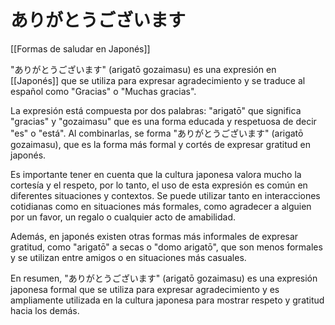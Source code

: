 # ありがとうございます

[[Formas de saludar en Japonés]]

"ありがとうございます" (arigatō gozaimasu) es una expresión en [[Japonés]] que se utiliza para expresar agradecimiento y se traduce al español como "Gracias" o "Muchas gracias".

La expresión está compuesta por dos palabras: "arigatō" que significa "gracias" y "gozaimasu" que es una forma educada y respetuosa de decir "es" o "está". Al combinarlas, se forma "ありがとうございます" (arigatō gozaimasu), que es la forma más formal y cortés de expresar gratitud en japonés.

Es importante tener en cuenta que la cultura japonesa valora mucho la cortesía y el respeto, por lo tanto, el uso de esta expresión es común en diferentes situaciones y contextos. Se puede utilizar tanto en interacciones cotidianas como en situaciones más formales, como agradecer a alguien por un favor, un regalo o cualquier acto de amabilidad.

Además, en japonés existen otras formas más informales de expresar gratitud, como "arigatō" a secas o "domo arigatō", que son menos formales y se utilizan entre amigos o en situaciones más casuales.

En resumen, "ありがとうございます" (arigatō gozaimasu) es una expresión japonesa formal que se utiliza para expresar agradecimiento y es ampliamente utilizada en la cultura japonesa para mostrar respeto y gratitud hacia los demás.